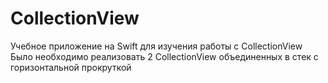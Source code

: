 # CollectionView
Учебное приложение на Swift для изучения работы с CollectionView
Было необходимо реализовать 2 CollectionView объединенных в стек с горизонтальной прокруткой
